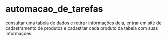 # automacao_de_tarefas

consultar uma tabela de dados e retirar informações dela, entrar em site de cadastramento de produtos e cadastrar cada produto da tabela com suas informações. 
